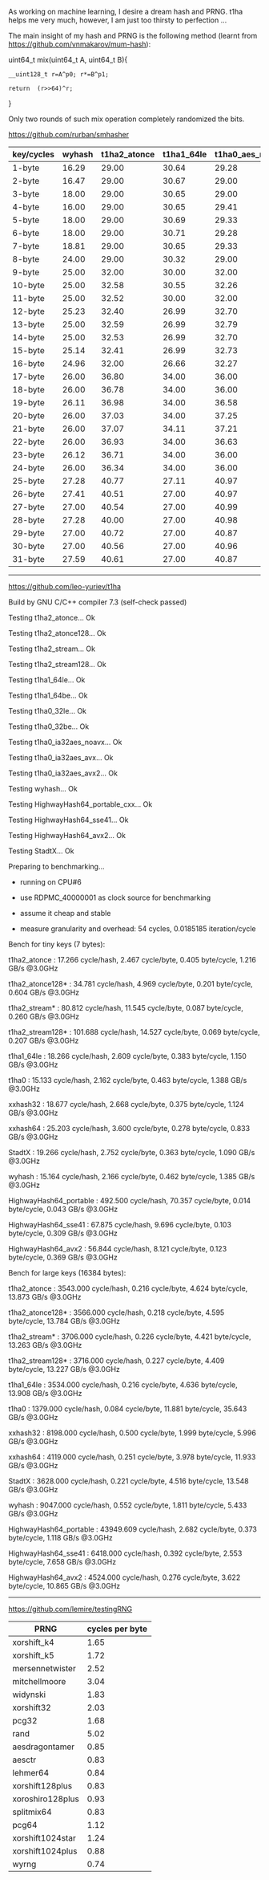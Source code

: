 As working on machine learning, I desire a dream hash and PRNG. t1ha helps me very much, however, I am just too thirsty to perfection ...

The main insight of my hash and PRNG is the following method (learnt from https://github.com/vnmakarov/mum-hash):

uint64_t	mix(uint64_t	A,	uint64_t	B){

	__uint128_t	r=A^p0;	r*=B^p1;
	
	return	(r>>64)^r;
	
}

Only two rounds of such mix operation completely randomized the bits.


https://github.com/rurban/smhasher

| key/cycles | wyhash | t1ha2_atonce | t1ha1_64le | t1ha0_aes_noavx | speedup |
| ---- | ---- | ---- | ---- | ---- | ---- |
| 1-byte | 16.29 | 29.00 | 30.64 | 29.28 | 78% |
| 2-byte | 16.47 | 29.00 | 30.67 | 29.00 | 76% |
| 3-byte | 18.00 | 29.00 | 30.65 | 29.00 | 61% |
| 4-byte | 16.00 | 29.00 | 30.65 | 29.41 | 81% |
| 5-byte | 18.00 | 29.00 | 30.69 | 29.33 | 61% |
| 6-byte | 18.00 | 29.00 | 30.71 | 29.28 | 61% |
| 7-byte | 18.81 | 29.00 | 30.65 | 29.33 | 54% |
| 8-byte | 24.00 | 29.00 | 30.32 | 29.00 | 21% |
| 9-byte | 25.00 | 32.00 | 30.00 | 32.00 | 20% |
| 10-byte | 25.00 | 32.58 | 30.55 | 32.26 | 22% |
| 11-byte | 25.00 | 32.52 | 30.00 | 32.00 | 20% |
| 12-byte | 25.23 | 32.40 | 26.99 | 32.70 | 7% |
| 13-byte | 25.00 | 32.59 | 26.99 | 32.79 | 8% |
| 14-byte | 25.00 | 32.53 | 26.99 | 32.70 | 8% |
| 15-byte | 25.14 | 32.41 | 26.99 | 32.73 | 7% |
| 16-byte | 24.96 | 32.00 | 26.66 | 32.27 | 7% |
| 17-byte | 26.00 | 36.80 | 34.00 | 36.00 | 31% |
| 18-byte | 26.00 | 36.78 | 34.00 | 36.00 | 31% |
| 19-byte | 26.11 | 36.98 | 34.00 | 36.58 | 30% |
| 20-byte | 26.00 | 37.03 | 34.00 | 37.25 | 31% |
| 21-byte | 26.00 | 37.07 | 34.11 | 37.21 | 31% |
| 22-byte | 26.00 | 36.93 | 34.00 | 36.63 | 31% |
| 23-byte | 26.12 | 36.71 | 34.00 | 36.00 | 30% |
| 24-byte | 26.00 | 36.34 | 34.00 | 36.00 | 31% |
| 25-byte | 27.28 | 40.77 | 27.11 | 40.97 | -1% |
| 26-byte | 27.41 | 40.51 | 27.00 | 40.97 | -1% |
| 27-byte | 27.00 | 40.54 | 27.00 | 40.99 | 0% |
| 28-byte | 27.28 | 40.00 | 27.00 | 40.98 | -1% |
| 29-byte | 27.00 | 40.72 | 27.00 | 40.87 | 0% |
| 30-byte | 27.00 | 40.56 | 27.00 | 40.96 | 0% |
| 31-byte | 27.59 | 40.61 | 27.00 | 40.87 | -2% |

----------------------------------------
https://github.com/leo-yuriev/t1ha

Build by GNU C/C++ compiler 7.3 (self-check passed)

Testing t1ha2_atonce... Ok

Testing t1ha2_atonce128... Ok

Testing t1ha2_stream... Ok

Testing t1ha2_stream128... Ok

Testing t1ha1_64le... Ok

Testing t1ha1_64be... Ok

Testing t1ha0_32le... Ok

Testing t1ha0_32be... Ok

Testing t1ha0_ia32aes_noavx... Ok

Testing t1ha0_ia32aes_avx... Ok

Testing t1ha0_ia32aes_avx2... Ok

Testing wyhash... Ok

Testing HighwayHash64_portable_cxx... Ok

Testing HighwayHash64_sse41... Ok

Testing HighwayHash64_avx2... Ok

Testing StadtX... Ok



Preparing to benchmarking...

 - running on CPU#6

 - use RDPMC_40000001 as clock source for benchmarking

 - assume it cheap and stable

 - measure granularity and overhead: 54 cycles, 0.0185185 iteration/cycle



Bench for tiny keys (7 bytes):

t1ha2_atonce            :     17.266 cycle/hash,  2.467 cycle/byte,  0.405 byte/cycle,  1.216 GB/s @3.0GHz 

t1ha2_atonce128*        :     34.781 cycle/hash,  4.969 cycle/byte,  0.201 byte/cycle,  0.604 GB/s @3.0GHz 

t1ha2_stream*           :     80.812 cycle/hash, 11.545 cycle/byte,  0.087 byte/cycle,  0.260 GB/s @3.0GHz 

t1ha2_stream128*        :    101.688 cycle/hash, 14.527 cycle/byte,  0.069 byte/cycle,  0.207 GB/s @3.0GHz 

t1ha1_64le              :     18.266 cycle/hash,  2.609 cycle/byte,  0.383 byte/cycle,  1.150 GB/s @3.0GHz 

t1ha0                   :     15.133 cycle/hash,  2.162 cycle/byte,  0.463 byte/cycle,  1.388 GB/s @3.0GHz 

xxhash32                :     18.677 cycle/hash,  2.668 cycle/byte,  0.375 byte/cycle,  1.124 GB/s @3.0GHz 

xxhash64                :     25.203 cycle/hash,  3.600 cycle/byte,  0.278 byte/cycle,  0.833 GB/s @3.0GHz 

StadtX                  :     19.266 cycle/hash,  2.752 cycle/byte,  0.363 byte/cycle,  1.090 GB/s @3.0GHz 

wyhash                  :     15.164 cycle/hash,  2.166 cycle/byte,  0.462 byte/cycle,  1.385 GB/s @3.0GHz 

HighwayHash64_portable  :    492.500 cycle/hash, 70.357 cycle/byte,  0.014 byte/cycle,  0.043 GB/s @3.0GHz 

HighwayHash64_sse41     :     67.875 cycle/hash,  9.696 cycle/byte,  0.103 byte/cycle,  0.309 GB/s @3.0GHz 

HighwayHash64_avx2      :     56.844 cycle/hash,  8.121 cycle/byte,  0.123 byte/cycle,  0.369 GB/s @3.0GHz 



Bench for large keys (16384 bytes):

t1ha2_atonce            :   3543.000 cycle/hash,  0.216 cycle/byte,  4.624 byte/cycle, 13.873 GB/s @3.0GHz 

t1ha2_atonce128*        :   3566.000 cycle/hash,  0.218 cycle/byte,  4.595 byte/cycle, 13.784 GB/s @3.0GHz 

t1ha2_stream*           :   3706.000 cycle/hash,  0.226 cycle/byte,  4.421 byte/cycle, 13.263 GB/s @3.0GHz 

t1ha2_stream128*        :   3716.000 cycle/hash,  0.227 cycle/byte,  4.409 byte/cycle, 13.227 GB/s @3.0GHz 

t1ha1_64le              :   3534.000 cycle/hash,  0.216 cycle/byte,  4.636 byte/cycle, 13.908 GB/s @3.0GHz 

t1ha0                   :   1379.000 cycle/hash,  0.084 cycle/byte, 11.881 byte/cycle, 35.643 GB/s @3.0GHz 

xxhash32                :   8198.000 cycle/hash,  0.500 cycle/byte,  1.999 byte/cycle,  5.996 GB/s @3.0GHz 

xxhash64                :   4119.000 cycle/hash,  0.251 cycle/byte,  3.978 byte/cycle, 11.933 GB/s @3.0GHz 

StadtX                  :   3628.000 cycle/hash,  0.221 cycle/byte,  4.516 byte/cycle, 13.548 GB/s @3.0GHz 

wyhash                  :   9047.000 cycle/hash,  0.552 cycle/byte,  1.811 byte/cycle,  5.433 GB/s @3.0GHz 

HighwayHash64_portable  :  43949.609 cycle/hash,  2.682 cycle/byte,  0.373 byte/cycle,  1.118 GB/s @3.0GHz 

HighwayHash64_sse41     :   6418.000 cycle/hash,  0.392 cycle/byte,  2.553 byte/cycle,  7.658 GB/s @3.0GHz 

HighwayHash64_avx2      :   4524.000 cycle/hash,  0.276 cycle/byte,  3.622 byte/cycle, 10.865 GB/s @3.0GHz 

----------------------------------------

https://github.com/lemire/testingRNG

| PRNG |  cycles per byte |
| ---- | ---- |
| xorshift_k4 | 1.65 |
| xorshift_k5 | 1.72 |
| mersennetwister | 2.52 |
| mitchellmoore | 3.04 |
| widynski | 1.83 |
| xorshift32 | 2.03 |
| pcg32 | 1.68 |
| rand | 5.02 |
| aesdragontamer | 0.85 |
| aesctr | 0.83 |
| lehmer64 | 0.84 |
| xorshift128plus | 0.83 |
| xoroshiro128plus | 0.93 |
| splitmix64 | 0.83 |
| pcg64 | 1.12 |
| xorshift1024star | 1.24 |
| xorshift1024plus | 0.88 |
| wyrng | 0.74 |


